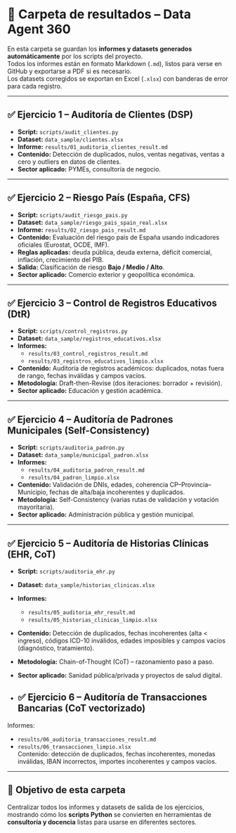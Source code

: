 # 📂 Carpeta de resultados – Data Agent 360

En esta carpeta se guardan los **informes y datasets generados automáticamente** por los scripts del proyecto.  
Todos los informes están en formato Markdown (`.md`), listos para verse en GitHub y exportarse a PDF si es necesario.  
Los datasets corregidos se exportan en Excel (`.xlsx`) con banderas de error para cada registro.

---

## ✅ Ejercicio 1 – Auditoría de Clientes (DSP)
- **Script:** `scripts/audit_clientes.py`  
- **Dataset:** `data_sample/clientes.xlsx`  
- **Informe:** `results/01_auditoria_clientes_result.md`  
- **Contenido:** Detección de duplicados, nulos, ventas negativas, ventas a cero y outliers en datos de clientes.  
- **Sector aplicado:** PYMEs, consultoría de negocio.  

---

## ✅ Ejercicio 2 – Riesgo País (España, CFS)
- **Script:** `scripts/audit_riesgo_pais.py`  
- **Dataset:** `data_sample/riesgo_pais_spain_real.xlsx`  
- **Informe:** `results/02_riesgo_pais_result.md`  
- **Contenido:** Evaluación del riesgo país de España usando indicadores oficiales (Eurostat, OCDE, IMF).  
- **Reglas aplicadas:** deuda pública, deuda externa, déficit comercial, inflación, crecimiento del PIB.  
- **Salida:** Clasificación de riesgo **Bajo / Medio / Alto**.  
- **Sector aplicado:** Comercio exterior y geopolítica económica.  

---

## ✅ Ejercicio 3 – Control de Registros Educativos (DtR)
- **Script:** `scripts/control_registros.py`  
- **Dataset:** `data_sample/registros_educativos.xlsx`  
- **Informes:**  
  - `results/03_control_registros_result.md`  
  - `results/03_registros_educativos_limpio.xlsx`  
- **Contenido:** Auditoría de registros académicos: duplicados, notas fuera de rango, fechas inválidas y campos vacíos.  
- **Metodología:** Draft-then-Revise (dos iteraciones: borrador + revisión).  
- **Sector aplicado:** Educación y gestión académica.  

---

## ✅ Ejercicio 4 – Auditoría de Padrones Municipales (Self-Consistency)
- **Script:** `scripts/auditoria_padron.py`  
- **Dataset:** `data_sample/municipal_padron.xlsx`  
- **Informes:**  
  - `results/04_auditoria_padron_result.md`  
  - `results/04_padron_limpio.xlsx`  
- **Contenido:** Validación de DNIs, edades, coherencia CP–Provincia–Municipio, fechas de alta/baja incoherentes y duplicados.  
- **Metodología:** Self-Consistency (varias rutas de validación y votación mayoritaria).  
- **Sector aplicado:** Administración pública y gestión municipal.  

---

## ✅ Ejercicio 5 – Auditoría de Historias Clínicas (EHR, CoT)
- **Script:** `scripts/auditoria_ehr.py`  
- **Dataset:** `data_sample/historias_clinicas.xlsx`  
- **Informes:**  
  - `results/05_auditoria_ehr_result.md`  
  - `results/05_historias_clinicas_limpio.xlsx`  
- **Contenido:** Detección de duplicados, fechas incoherentes (alta < ingreso), códigos ICD-10 inválidos, edades imposibles y campos vacíos (diagnóstico, tratamiento).  
- **Metodología:** Chain-of-Thought (CoT) – razonamiento paso a paso.  
- **Sector aplicado:** Sanidad pública/privada y proyectos de salud digital.

- ## ✅ Ejercicio 6 – Auditoría de Transacciones Bancarias (CoT vectorizado)
Informes:  
- `results/06_auditoria_transacciones_result.md`  
- `results/06_transacciones_limpio.xlsx`  
Contenido: detección de duplicados, fechas incoherentes, monedas inválidas, IBAN incorrectos, importes incoherentes y campos vacíos.

---

## 🎯 Objetivo de esta carpeta
Centralizar todos los informes y datasets de salida de los ejercicios, mostrando cómo los **scripts Python** se convierten en herramientas de **consultoría y docencia** listas para usarse en diferentes sectores.

